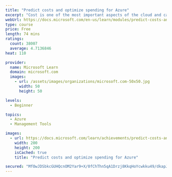 ```yaml
---
title: "Predict costs and optimize spending for Azure"
excerpt: "Cost is one of the most important aspects of the cloud and can have a massive impact on your business. Azure has several tools available to help you get a better understanding of cloud spend and some best practices that you can leverage to help you save money."
webUrl: https://docs.microsoft.com/en-us/learn/modules/predict-costs-and-optimize-spending/
type: course
price: Free
length: 74 mins
ratings:
  count: 38007
  average: 4.7136846
heat: 110

provider:
  name: Microsoft Learn
  domain: microsoft.com
  images:
    - url: /assets/images/organizations/microsoft.com-50x50.jpg
      width: 50
      height: 50

levels:
  - Beginner

topics:
  - Azure
  - Management Tools

images:
  - url: https://docs.microsoft.com/learn/achievements/predict-costs-and-optimize-spending-social.png
    width: 200
    height: 200
    isCached: true
    title: "Predict costs and optimize spending for Azure"

secured: "MfOwJDSbkcGUHQcnOM2Yar9+X/0fChThn5qA1Drzj8KkqHoYcwkku49/dkapJP5a/4mt2/X3JGW8Xl+9NmAbhSnJVimbg954s+Owe3KXAr18oFbwoW+DDvnvlnrNGHnqPpm264gclAdPwuCKQsIFSDBRYB3mGk0XuEMz66DH4qnGebuUtZqUW1FDdg9nrTRS19dFfQ+mYCVnV6L+9JBuNC/fe8///8o3eNGXOJlTinpuyQEEkm2NUF8bAICNkSj2soDwleSton3F4ZDAocjD3D+9r4aACsHXzY2Q/78l71zTZTd2gmVxiYA6qM6hYXxYc08zohTCfoLr4b9pDXg8jJ193ay6QKZhdZQp6xoc0ansRkhlBDxhKVmBqlsKl3+JaJaTjx6q24MfnglT5Nfwmw==;N12CCqy47gpjshN/2SBzFg=="
---
```



